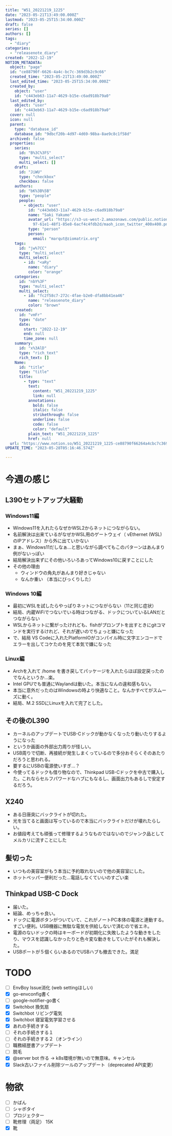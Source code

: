 ```yaml
---
title: "W51_20221219_1225"
date: "2023-05-21T13:49:00.000Z"
lastmod: "2023-05-25T15:34:00.000Z"
draft: false
series: []
authors: []
tags:
  - "diary"
categories:
  - "releasenote_diary"
created: "2022-12-19"
NOTION_METADATA:
  object: "page"
  id: "ce88790f-6626-4a4c-bc7c-369d3b2c9c66"
  created_time: "2023-05-21T13:49:00.000Z"
  last_edited_time: "2023-05-25T15:34:00.000Z"
  created_by:
    object: "user"
    id: "c443eb63-11a7-4629-b15e-c6ad918b79a0"
  last_edited_by:
    object: "user"
    id: "c443eb63-11a7-4629-b15e-c6ad918b79a0"
  cover: null
  icon: null
  parent:
    type: "database_id"
    database_id: "9dbcf20b-4d97-4d69-98ba-8ae9c8c1f58d"
  archived: false
  properties:
    series:
      id: "B%3C%3FS"
      type: "multi_select"
      multi_select: []
    draft:
      id: "JiWU"
      type: "checkbox"
      checkbox: false
    authors:
      id: "bK%3B%5B"
      type: "people"
      people:
        - object: "user"
          id: "c443eb63-11a7-4629-b15e-c6ad918b79a0"
          name: "Saki Yakumo"
          avatar_url: "https://s3-us-west-2.amazonaws.com/public.notion-static.com/3ad1c4\
            97-61e1-48f1-85e8-6acf4c4fdb2d/maoh_icon_twitter_400x400.png"
          type: "person"
          person:
            email: "marqut@ziomatrix.org"
    tags:
      id: "jw%7CC"
      type: "multi_select"
      multi_select:
        - id: "<aRy"
          name: "diary"
          color: "orange"
    categories:
      id: "nbY%3F"
      type: "multi_select"
      multi_select:
        - id: "fc2f58c7-272c-4fae-b2e0-dfa8bb41ea46"
          name: "releasenote_diary"
          color: "brown"
    created:
      id: "vmFr"
      type: "date"
      date:
        start: "2022-12-19"
        end: null
        time_zone: null
    summary:
      id: "x%3AlD"
      type: "rich_text"
      rich_text: []
    Name:
      id: "title"
      type: "title"
      title:
        - type: "text"
          text:
            content: "W51_20221219_1225"
            link: null
          annotations:
            bold: false
            italic: false
            strikethrough: false
            underline: false
            code: false
            color: "default"
          plain_text: "W51_20221219_1225"
          href: null
  url: "https://www.notion.so/W51_20221219_1225-ce88790f66264a4cbc7c369d3b2c9c66"
UPDATE_TIME: "2023-05-28T05:16:46.574Z"

---
```

<link rel="stylesheet" href="https://cdn.jsdelivr.net/npm/katex@0.16.2/dist/katex.min.css" integrity="sha384-bYdxxUwYipFNohQlHt0bjN/LCpueqWz13HufFEV1SUatKs1cm4L6fFgCi1jT643X" crossorigin="anonymous">


# 今週の感じ


## L390セットアップ大騒動


### Windows11編

- Windows11を入れたらなぜかWSL2からネットにつながらない。
- 名前解決は出来ているがなぜかWSL用のゲートウェイ（ vEthernet (WSL) のIPアドレス）から外に出ていかない
- まぁ、Windows11だしなぁ…と思いながら調べてもこのパターンはあんまり例がないっぽい
- 結局解決出来ずにその他いろいろあってWindows10に戻すことにした
- その他の理由
	- ウィンドウの角丸があんまり好きじゃない
	- なんか重い （本当にびっくりした）

### Windows 10編

- 最初にWSLを試したらやっぱりネットにつながらない（11と同じ症状）
- 結局、内蔵WiFiでつないでいる時はつながる、ドックについているLANだとつながらない
- WSLからネットに繋がったけれども、fishがプロンプトを出すときにgitコマンドを実行するけれど、それが遅いのでちょっと嫌になった
- で、結局 VS Codeに入れたPlatformIOがコンパイル時に文字エンコードでエラーを出してコケたのを見て本気で嫌になった

### Linux編

- Archを入れて /home を書き戻してパッケージを入れたらほぼ設定戻ったのでなんというか…楽。
- Intel GPUでも普通にWaylandは動いた。本当になんの違和感もない。
- 本当に意外だったのはWindowsの時より快適なこと。なんかすべてがスムーズに動く。
- 結局、M.2 SSDにLinuxを入れて完了とした。

## その後のL390

- カーネルのアップデートでUSB-Cドックが動かなくなったり動いたりするようになった
- というか画面の外部出力周りが怪しい。
- USB周りで切断、再接続が発生しまくっているので多分おそらくそのあたりだろうと思われる。
- 要するにUSBの電源使いすぎ…？
- 今使ってるドックも借り物なので、Thinkpad USB-Cドックを中古で購入した。これならセルフパワードなハブにもなるし、画面出力もあるしで安定するだろう。

## X240

- ある日唐突にバックライトが切れた。
- 光を当てると画面は写っているので本当にバックライトだけが壊れたらしい。
- お値段考えても頑張って修理するようなものではないのでジャンク品としてメルカリに流すことにした

## 髪切った

- いつもの美容室がもう本当に予約取れないので他の美容室にした。
- ホットペッパー便利だった…電話しなくていいのすごい楽

## Thinkpad USB-C Dock

- 届いた。
- 結論、めっちゃ良い。
- ドックに電源ボタンがついていて、これがノートPC本体の電源と連動する。すごい便利。USB機器に無駄な電気を供給しないで済むので省エネ。
- 電源のないドックの時はキーボードが初期化に失敗したような動きをしたり、マウスを認識しなかったりと色々変な動きをしていたがそれも解決した。
- USBポートが５個くらいあるのでUSBハブも撤去できた。満足

# TODO

- [ ] EnvBoy Issue消化 (web settingほしい)
- [x] go-envconfig書く
- [ ] google-notifier-go書く
- [x] Switchbot 換気扇
- [x] Switchbot リビング電気
- [x] Switchbot 寝室電気学習させる
- [x] あれの手続きする
- [ ] それの手続きする１
- [ ] それの手続きする２（オンライン）
- [ ] 職務経歴書アップデート
- [ ] 脱毛
- [x] @server bot 作る -> k8s環境が無いので無意味。キャンセル
- [x] Slack古いファイル削除ツールのアップデート（deprecated API変更）

# 物欲

- [ ] かばん
- [ ] シャボタイ
- [ ] プロジェクター
- [ ] 靴修理（両足） 15K
- [x] 靴
